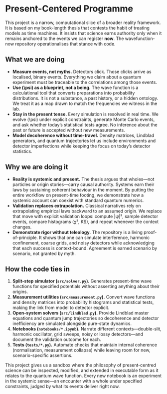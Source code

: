 # Present-Centered Programme

This project is a narrow, computational slice of a broader reality framework. It is based on my book-length thesis that contests the habit of treating models as time machines. It insists that science earns authority only when it remains anchored to the events we can register **now**. The wavefunction-now repository operationalises that stance with code.

## What we are doing

- **Measure events, not myths.** Detectors click. Those clicks arrive as localised, binary events. Everything we claim about a quantum experiment must be traceable to the correlations among those events.
- **Use \(\psi\) as a blueprint, not a being.** The wave function is a calculational tool that converts preparations into probability distributions. It is not a substance, a past history, or a hidden ontology. We treat it as a map drawn to match the frequencies we witness in the lab.
- **Stay in the present tense.** Every simulation is resolved in real time. We evolve \(\psi\) under explicit constraints, generate Monte Carlo events, and ask whether today’s statistical tests agree. No inference about the past or future is accepted without new measurements.
- **Model decoherence without time-travel.** Density matrices, Lindblad generators, and quantum trajectories let us include environments and detector imperfections while keeping the focus on today’s detector statistics.

## Why we are doing it

- **Reality is systemic and present.** The thesis argues that wholes—not particles or origin stories—carry causal authority. Systems earn their laws by sustaining coherent behaviour in the moment. By putting the entire workflow on present-time footing, we demonstrate how a systemic account can coexist with standard quantum numerics.
- **Validation replaces extrapolation.** Classical narratives rely on extrapolating empirical laws backward to an assumed origin. We replace that move with explicit validation loops: compute |ψ|², sample detector events, compare histograms (χ², KS), and repeat whenever the context changes.
- **Demonstrate rigor without teleology.** The repository is a living proof-of-principle. It shows that one can simulate interference, harmonic confinement, coarse grids, and noisy detectors while acknowledging that each success is context-bound. Agreement is earned scenario by scenario, not granted by myth.

## How the code ties in

1. **Split-step simulator (`src/solver.py`).** Generates present-time wave functions for specified potentials without asserting anything about their origins.
2. **Measurement utilities (`src/measurement.py`).** Convert wave functions and density matrices into probability histograms and statistical tests, making the link from model to detector explicit.
3. **Open-system solvers (`src/lindblad.py`).** Provide Lindblad master equations and quantum jump trajectories so decoherence and detector inefficiency are simulated alongside pure-state dynamics.
4. **Notebooks (`notebooks/*.ipynb`).** Narrate different contexts—double-slit, harmonic oscillator, grid sweeps, noisy or lossy detectors—and document the validation outcome for each.
5. **Tests (`tests/*.py`).** Automate checks that maintain internal coherence (normalisation, measurement collapse) while leaving room for new, scenario-specific assertions.

This project gives us a sandbox where the philosophy of present-centred science can be inspected, modified, and extended in executable form as it relates to the quantum wave function. Every new notebook is an experiment in the systemic sense—an encounter with a whole under specified constraints, judged by what its events deliver right now.

